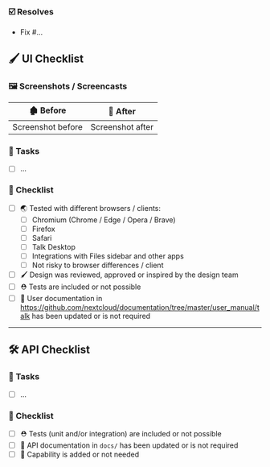 
### ☑️ Resolves

* Fix #…

<!--
░░░░░░░░░░░░░░░░░░░░
░█████░░█████░█████░
░░███░░░░███░░░███░░
░░███░░░░███░░░███░░
░░███░░░░███░░░███░░
░░░████████░░░█████░
░░░░░░░░░░░░░░░░░░░░

Feel free to remove this section when your PR is only touching backend/API code
-->

## 🖌️ UI Checklist

### 🖼️ Screenshots / Screencasts

🏚️ Before | 🏡 After
-- | --
Screenshot before | Screenshot after

<!-- ☀️ Light theme | 🌑 Dark Theme -->

### 🚧 Tasks

- [ ] ...

### 🏁 Checklist

- [ ] 🌏 Tested with different browsers / clients:
  - [ ] Chromium (Chrome / Edge / Opera / Brave)
  - [ ] Firefox
  - [ ] Safari
  - [ ] Talk Desktop
  - [ ] Integrations with Files sidebar and other apps
  - [ ] Not risky to browser differences / client
- [ ] 🖌️ Design was reviewed, approved or inspired by the design team
- [ ] ⛑️ Tests are included or not possible
- [ ] 📗 User documentation in https://github.com/nextcloud/documentation/tree/master/user_manual/talk has been updated or is not required

---

<!--
░░░░░░░░░░░░░░░░░░░░░░░░░░░░░░
░░░███████░░░█████████░░█████░
░░███░░░███░░░███░░░███░░███░░
░░█████████░░░████████░░░███░░
░░███░░░███░░░███░░░░░░░░███░░
░█████░█████░█████░░░░░░█████░
░░░░░░░░░░░░░░░░░░░░░░░░░░░░░░

Feel free to remove this section when your PR is only touching frontend/UI code
-->

## 🛠️ API Checklist

### 🚧 Tasks

- [ ] ...

### 🏁 Checklist

- [ ] ⛑️ Tests (unit and/or integration) are included or not possible
- [ ] 📘 API documentation in `docs/` has been updated or is not required
- [ ] 🔖 Capability is added or not needed 
